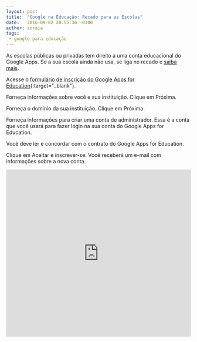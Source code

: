 ```yaml
---
layout: post
title:  "Google na Educação: Recado para as Escolas"
date:   2016-09-02 20:55:36 -0300
author: soraia
tags: 
 - google para educação
---
```


As escolas públicas ou privadas tem direito a uma conta educacional do Google Apps. Se a sua escola ainda não usa, se liga no recado e [saiba mais](http://professoragoogle.com.br).

Acesse o [formulário de inscrição do Google Apps for Education](https://www.google.com/a/signup/?enterprise_product=GOOGLE.EDU#0){:target="_blank"}. 

Forneça informações sobre você e sua instituição. Clique em Próxima.

Forneça o domínio da sua instituição. Clique em Próxima.

Forneça informações para criar uma conta de administrador. Essa é a conta que você usará para fazer login na sua conta do Google Apps for Education. 

Você deve ler e concordar com o contrato do Google Apps for Education.

Clique em Aceitar e inscrever-se. Você receberá um e-mail com informações sobre a nova conta.

<iframe 
  width="100%" 
  height="455" 
  src="http://www.youtube.com/embed/lOxyUOQR2is?&autoplay=1&autohide=1&modestbranding=0&showinfo=0&ap=%2526fmt%3D22" 
  frameborder="0" 
  allowfullscreen>
</iframe>
